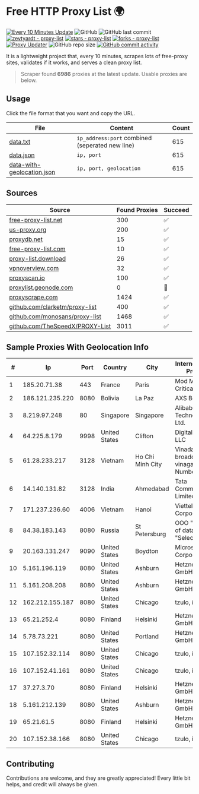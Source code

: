 
# Free HTTP Proxy List 🌍

[![Every 10 Minutes Update](https://github.com/mertguvencli/http-proxy-list/actions/workflows/main.yml/badge.svg?branch=main)](https://github.com/mertguvencli/http-proxy-list/actions/workflows/main.yml)
![GitHub](https://img.shields.io/github/license/mertguvencli/http-proxy-list)
![GitHub last commit](https://img.shields.io/github/last-commit/mertguvencli/http-proxy-list)
[![zevtyardt - proxy-list](https://img.shields.io/static/v1?label=zevtyardt&message=proxy-list&color=blue&logo=github)](https://github.com/zevtyardt/proxy-list "Go to GitHub repo")
[![stars - proxy-list](https://img.shields.io/github/stars/zevtyardt/proxy-list?style=social)](https://github.com/zevtyardt/proxy-list)
[![forks - proxy-list](https://img.shields.io/github/forks/zevtyardt/proxy-list?style=social)](https://github.com/zevtyardt/proxy-list)
[![Proxy Updater](https://github.com/zevtyardt/proxy-list/workflows/Proxy%20Updater/badge.svg)](https://github.com/zevtyardt/proxy-list/actions?query=workflow:"Proxy+Updater")
![GitHub repo size](https://img.shields.io/github/repo-size/zevtyardt/proxy-list)
[![GitHub commit activity](https://img.shields.io/github/commit-activity/m/zevtyardt/proxy-list?logo=commits)](https://github.com/zevtyardt/proxy-list/commits/main)

It is a lightweight project that, every 10 minutes, scrapes lots of free-proxy sites, validates if it works, and serves a clean proxy list.

> Scraper found **6986** proxies at the latest update. Usable proxies are below.

## Usage

Click the file format that you want and copy the URL.

|File|Content|Count|
|----|-------|-----|
|[data.txt](https://raw.githubusercontent.com/mertguvencli/http-proxy-list/main/proxy-list/data.txt)|`ip_address:port` combined (seperated new line)|615|
|[data.json](https://raw.githubusercontent.com/mertguvencli/http-proxy-list/main/proxy-list/data.json)|`ip, port`|615|
|[data-with-geolocation.json](https://raw.githubusercontent.com/mertguvencli/http-proxy-list/main/proxy-list/data-with-geolocation.json)|`ip, port, geolocation`|615|

## Sources

|Source|Found Proxies|Succeed|
|------|-------------|-------|
|[free-proxy-list.net](https://free-proxy-list.net)|300|✅|
|[us-proxy.org](https://www.us-proxy.org)|200|✅|
|[proxydb.net](http://proxydb.net)|15|✅|
|[free-proxy-list.com](https://free-proxy-list.com/?page=&port=&type%5B%5D=http&type%5B%5D=https&up_time=0&search=Search)|10|✅|
|[proxy-list.download](https://www.proxy-list.download/HTTP)|26|✅|
|[vpnoverview.com](https://vpnoverview.com/privacy/anonymous-browsing/free-proxy-servers)|32|✅|
|[proxyscan.io](https://www.proxyscan.io)|100|✅|
|[proxylist.geonode.com](https://proxylist.geonode.com/api/proxy-list?limit=300&page=1&sort_by=lastChecked&sort_type=desc&protocols=http,https)|0|🚫|
|[proxyscrape.com](https://api.proxyscrape.com/v2/?request=displayproxies&protocol=http&timeout=10000&country=all&ssl=all&anonymity=all)|1424|✅|
|[github.com/clarketm/proxy-list](https://raw.githubusercontent.com/clarketm/proxy-list/master/proxy-list-raw.txt)|400|✅|
|[github.com/monosans/proxy-list](https://raw.githubusercontent.com/monosans/proxy-list/main/proxies/http.txt)|1468|✅|
|[github.com/TheSpeedX/PROXY-List](https://raw.githubusercontent.com/TheSpeedX/PROXY-List/master/http.txt)|3011|✅|


## Sample Proxies With Geolocation Info

|#|Ip|Port|Country|City|Internet Service Provider|
|-|--|----|-------|----|-------------------------|
|1|185.20.71.38|443|France|Paris|Mod Mission Critical LLC|
|2|186.121.235.220|8080|Bolivia|La Paz|AXS Bolivia S. A.|
|3|8.219.97.248|80|Singapore|Singapore|Alibaba (US) Technology Co., Ltd.|
|4|64.225.8.179|9998|United States|Clifton|DigitalOcean, LLC|
|5|61.28.233.217|3128|Vietnam|Ho Chi Minh City|Vinadata broadcast via vinagame AS Number|
|6|14.140.131.82|3128|India|Ahmedabad|Tata Communications Limited|
|7|171.237.236.60|4006|Vietnam|Hanoi|Viettel Corporation|
|8|84.38.183.143|8080|Russia|St Petersburg|OOO "Network of data-centers "Selectel"|
|9|20.163.131.247|9090|United States|Boydton|Microsoft Corporation|
|10|5.161.196.119|8080|United States|Ashburn|Hetzner Online GmbH|
|11|5.161.208.208|8080|United States|Ashburn|Hetzner Online GmbH|
|12|162.212.155.187|8080|United States|Chicago|tzulo, inc.|
|13|65.21.252.4|8080|Finland|Helsinki|Hetzner Online GmbH|
|14|5.78.73.221|8080|United States|Portland|Hetzner Online GmbH|
|15|107.152.32.114|8080|United States|Chicago|tzulo, inc.|
|16|107.152.41.161|8080|United States|Chicago|tzulo, inc.|
|17|37.27.3.70|8080|Finland|Helsinki|Hetzner Online GmbH|
|18|5.161.212.139|8080|United States|Ashburn|Hetzner Online GmbH|
|19|65.21.61.5|8080|Finland|Helsinki|Hetzner Online GmbH|
|20|107.152.38.166|8080|United States|Chicago|tzulo, inc.|



## Contributing

Contributions are welcome, and they are greatly appreciated! Every
little bit helps, and credit will always be given.

